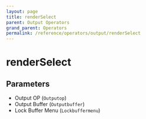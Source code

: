 ```yaml
---
layout: page
title: renderSelect
parent: Output Operators
grand_parent: Operators
permalink: /reference/operators/output/renderSelect
---
```


# renderSelect

## Parameters

* Output OP (`Outputop`)
* Output Buffer (`Outputbuffer`)
* Lock Buffer Menu (`Lockbuffermenu`)
